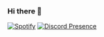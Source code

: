 ### Hi there 👋

[![Spotify](novatorem-kfem860vj-redlucraft.vercel.app/api/spotify)](https://open.spotify.com/user/Redlucraft)
[![Discord Presence](https://lanyard-profile-readme.vercel.app/api/319447832732106752)](https://discord.com/users/319447832732106752)


<!--
**Redlucraft/Redlucraft** is a ✨ _special_ ✨ repository because its `README.md` (this file) appears on your GitHub profile.

Here are some ideas to get you started:

- 🔭 I’m currently working on ...
- 🌱 I’m currently learning ...
- 👯 I’m looking to collaborate on ...
- 🤔 I’m looking for help with ...
- 💬 Ask me about ...
- 📫 How to reach me: ...
- 😄 Pronouns: ...
- ⚡ Fun fact: ...
-->
